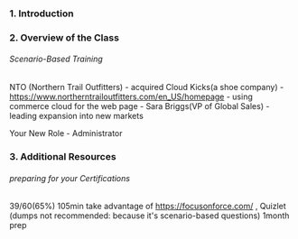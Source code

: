 ### 1. Introduction
### 2. Overview of the Class
###### Scenario-Based Training
   
   NTO (Northern Trail Outfitters)
    - acquired Cloud Kicks(a shoe company)
    - https://www.northerntrailoutfitters.com/en_US/homepage
    - using commerce cloud for the web page
    - Sara Briggs(VP of Global Sales) - leading expansion into new markets

   Your New Role - Administrator

### 3. Additional Resources
###### preparing for your Certifications
39/60(65%)
105min
take advantage of https://focusonforce.com/ , Quizlet 
(dumps not recommended: because it's scenario-based questions)
1month prep
